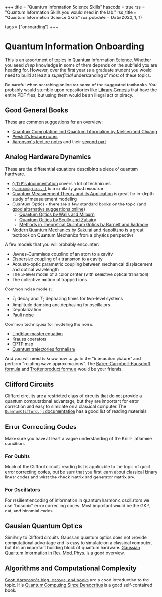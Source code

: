 +++
title = "Quantum Information Science Skills"
hascode = true
rss = "Quantum Information Skills you would need in the lab."
rss_title = "Quantum Information Science Skills"
rss_pubdate = Date(2023, 1, 1)

tags = ["onboarding"]
+++

# Quantum Information Onboarding

This is an assortment of topics in Quantum Information Science. Whether you need *deep* knowledge in some of them depends on the subfield you are heading for. However, over the first year as a graduate student you would need to build at least a *superficial* understanding of most of these topics.

Be careful when searching online for some of the suggested textbooks. You probably would stumble upon repositories like [Library Genesis](http://libgen.rs/) that have the entire PDF files, but using them would be an illegal act of piracy.

## Good General Books

These are common suggestions for an overview:

- [Quantum Computation and Quantum Information by Nielsen and Chuang](https://www.cambridge.org/highereducation/books/quantum-computation-and-quantum-information/01E10196D0A682A6AEFFEA52D53BE9AE#overview)
- [Preskill's lecture notes](http://theory.caltech.edu/~preskill/ph229/)
- [Aaronson's lecture notes](https://www.scottaaronson.com/qclec.pdf) and their [second part](https://www.scottaaronson.com/qisii.pdf)

## Analog Hardware Dynamics

These are the differential equations describing a piece of quantum hardware.

- [`QuTiP`'s documentation](https://qutip.org/docs/latest/guide/guide-dynamics.html) covers a lot of techniques
- [`QuantumOptics.jl`](https://docs.qojulia.org/timeevolution/timeevolution/) is a similarly good resource 
- [Quantum Measurement Theory and its Application](https://www.cambridge.org/core/books/quantum-measurement-theory-and-its-applications/120E32FFBEBF6EE0F6EC6F84D51DC907) is great for in-depth study of measurement modeling
- Quantum Optics - there are a few standard books on the topic (and [good alternative suggestions online](https://physics.stackexchange.com/questions/262850/book-recommendation-quantum-optics))
  - [Quantum Optics by Walls and Milburn](https://link.springer.com/book/10.1007/978-3-540-28574-8)
  - [Quantum Optics by Scully and Zubairy](https://www.cambridge.org/core/books/quantum-optics/08DC53888452CBC6CDC0FD8A1A1A4DD7)
  - [Methods in Theoretical Quantum Optics by Barnett and Radmore](https://global.oup.com/academic/product/methods-in-theoretical-quantum-optics-9780198563617?cc=us&lang=en&)
- [Modern Quantum Mechanics by Sakurai and Napolitano](https://en.wikipedia.org/wiki/Modern_Quantum_Mechanics) is a great textbook on Quantum Mechanics from a physics perspective

A few models that you will probably encounter:

- Jaynes–Cummings coupling of an atom to a cavity
- Dispersive coupling of a transmon to a cavity
- Acousto-optic parametric coupling between mechanical displacement and optical wavelength
- The 3-level model of a color center (with selective optical transition)
- The collective motion of trapped ions

Common noise models:

- $T_1$ decay and $T_2$ dephasing times for two-level systems
- Amplitude damping and dephasing for oscillators
- Depolarization
- Pauli noise

Common techniques for modeling the noise:

- [Lindblad master equation](https://en.wikipedia.org/wiki/Lindbladian)
- [Krauss operators](https://en.wikipedia.org/wiki/Quantum_operation#Kraus_operators)
- [CPTP map](https://en.wikipedia.org/wiki/Quantum_channel)
- [Quantum trajectories formalism](https://qutip.org/docs/latest/guide/dynamics/dynamics-monte.html)

And you will need to know how to go in the "interaction picture" and perform "rotating wave approximations". The [Baker–Campbell–Hausdorff formula](https://en.wikipedia.org/wiki/Baker%E2%80%93Campbell%E2%80%93Hausdorff_formula) and [Trotter product formula](https://encyclopediaofmath.org/wiki/Trotter_product_formula) would be your friends.

## Clifford Circuits

Clifford circuits are a restricted class of circuits that do not provide a quantum computational advantage, but they are important for error correction and easy to simulate on a classical computer. The [`QuantumClifford.jl` documentation](https://krastanov.github.io/QuantumClifford.jl/dev/references/) has a good list of reading materials.

## Error Correcting Codes

Make sure you have at least a vague understanding of the Knill-Laflamme condition.

### For Qubits

Much of the Clifford circuits reading list is applicable to the topic of qubit error correcting codes, but be sure that you first learn about classical binary linear codes and what the check matrix and generator matrix are.

### For Oscillators

For resilient encoding of information in quantum harmonic oscillators we use "bosonic" error correcting codes. Most important would be the GKP, cat, and binomial codes.

## Gausian Quantum Optics

Similarly to Clifford circuits, Gaussian quantum optics does not provide computational advantage and is easy to simulate on a classical computer, but it is an important building block of quantum hardware. [Gaussian Quantum Information in Rev. Mod. Phys.](https://journals.aps.org/rmp/abstract/10.1103/RevModPhys.84.621) is a good overview.

## Algorithms and Computational Complexity

[Scott Aaronson's blog, essays, and books](https://www.scottaaronson.com/) are a good introduction to the topic. His [Quantum Computing Since Democritus](https://en.wikipedia.org/wiki/Quantum_Computing_Since_Democritus) is a good self-contained book.